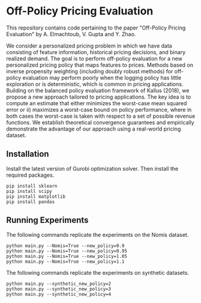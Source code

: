 # Off-Policy Pricing Evaluation

This repository contains code pertaining to the paper "Off-Policy Pricing Evaluation" by A. Elmachtoub, V. Gupta and Y. Zhao.  

We consider a personalized pricing problem in which we have data consisting of feature information, historical pricing decisions, and binary realized demand. The goal is to perform off-policy evaluation for a new personalized pricing policy that maps features to prices. Methods based on inverse propensity weighting (including doubly robust methods) for off-policy evaluation may perform poorly when the logging policy has little exploration or is deterministic, which is common in pricing applications. Building on the balanced policy evaluation framework of Kallus (2018), we propose a new approach tailored to pricing applications. The key idea is to compute an estimate that either  minimizes the worst-case mean squared error or ii) maximizes a worst-case bound on policy performance, where in both cases the worst-case is taken with respect to a set of possible revenue functions. We establish theoretical convergence guarantees and empirically demonstrate the advantage of our approach using a real-world pricing dataset.

## Installation
Install the latest version of Gurobi optimization solver. Then install the required packages.
```
pip install sklearn
pip install scipy
pip install matplotlib 
pip install pandas
```

## Running Experiments

The following commands replicate the experiments on the Nomis dataset. 

```
python main.py --Nomis=True --new_policy=0.9
python main.py --Nomis=True --new_policy=0.95
python main.py --Nomis=True --new_policy=1.05
python main.py --Nomis=True --new_policy=1.1
```

The following commands replicate the experiments on synthetic datasets. 
```
python main.py --synthetic_new_policy=2
python main.py --synthetic_new_policy=3
python main.py --synthetic_new_policy=4
```
